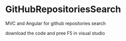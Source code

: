 # GitHubRepositoriesSearch
MVC and Angular for github repositories search

download the code and pree F5 in visual studio
